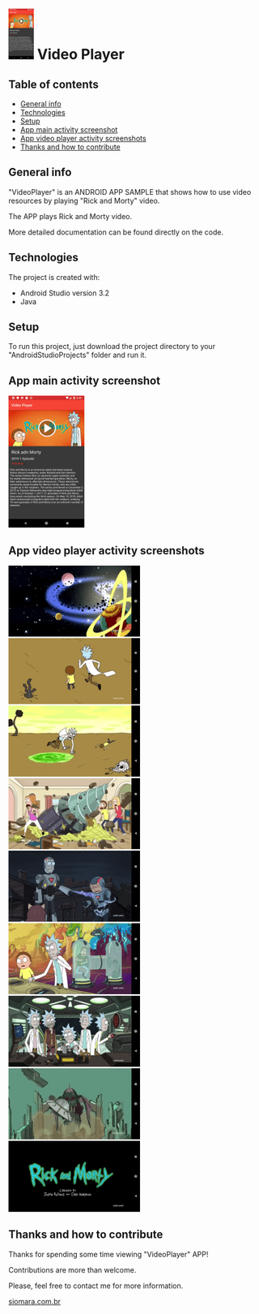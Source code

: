 # <kbd><img src="https://github.com/siomarapantarotto/readme-screenshots/blob/master/VideoPlayer/videoplayer01.png" width="50" height="100"/></kbd>  Video Player


## Table of contents
* [General info](#general-info)
* [Technologies](#technologies)
* [Setup](#setup)
* [App main activity screenshot](#app-main-activity-screenshot)
* [App video player activity screenshots](#app-video-player-activity-screenshots)
* [Thanks and how to contribute](#thanks-and-how-to-contribute)


## General info
"VideoPlayer" is an ANDROID APP SAMPLE that shows how to use video resources by playing "Rick and Morty" video.

The APP plays Rick and Morty video.

More detailed documentation can be found directly on the code.


## Technologies
The project is created with:
* Android Studio version 3.2
* Java


## Setup
To run this project, just download the project directory to your "AndroidStudioProjects" folder and run it.


## App main activity screenshot
<kbd><img src="https://github.com/siomarapantarotto/readme-screenshots/blob/master/VideoPlayer/videoplayer01.png" width="150" height="260"></kbd>

## App video player activity screenshots
<kbd><img src="https://github.com/siomarapantarotto/readme-screenshots/blob/master/VideoPlayer/videoplayer04.png" width="260" height="140"></kbd> <kbd><img src="https://github.com/siomarapantarotto/readme-screenshots/blob/master/VideoPlayer/videoplayer05.png" width="260" height="130"></kbd>
<kbd><img src="https://github.com/siomarapantarotto/readme-screenshots/blob/master/VideoPlayer/videoplayer06.png" width="260" height="140"></kbd>
<kbd><img src="https://github.com/siomarapantarotto/readme-screenshots/blob/master/VideoPlayer/videoplayer07.png" width="260" height="140"></kbd>
<kbd><img src="https://github.com/siomarapantarotto/readme-screenshots/blob/master/VideoPlayer/videoplayer08.png" width="260" height="140"></kbd>
<kbd><img src="https://github.com/siomarapantarotto/readme-screenshots/blob/master/VideoPlayer/videoplayer09.png" width="260" height="140"></kbd>
<kbd><img src="https://github.com/siomarapantarotto/readme-screenshots/blob/master/VideoPlayer/videoplayer10.png" width="260" height="140"></kbd>
<kbd><img src="https://github.com/siomarapantarotto/readme-screenshots/blob/master/VideoPlayer/videoplayer11.png" width="260" height="140"></kbd>
<kbd><img src="https://github.com/siomarapantarotto/readme-screenshots/blob/master/VideoPlayer/videoplayer12.png" width="260" height="140"></kbd>


## Thanks and how to contribute
Thanks for spending some time viewing "VideoPlayer" APP!

Contributions are more than welcome.

Please, feel free to contact me for more information.

[siomara.com.br](http://www.siomara.com.br)